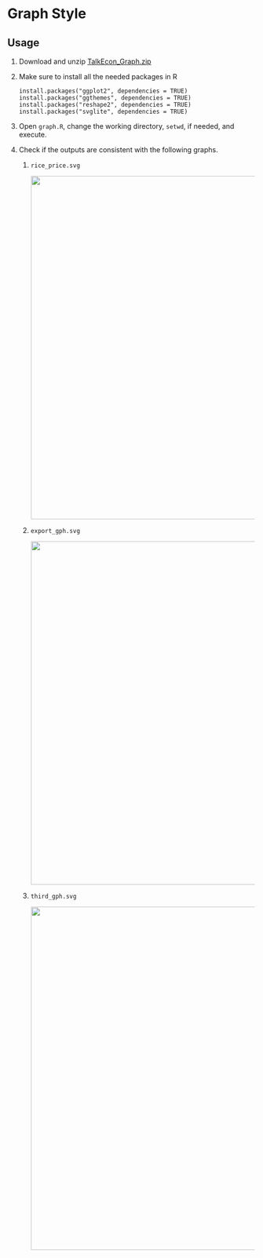 # Graph Style

## Usage

1. Download and unzip [TalkEcon_Graph.zip](https://github.com/TalkEcon/GraphStyle/blob/master/TalkEcon_Graph.zip?raw=true)
2. Make sure to install all the needed packages in R

    ```
    install.packages("ggplot2", dependencies = TRUE)
    install.packages("ggthemes", dependencies = TRUE)
    install.packages("reshape2", dependencies = TRUE)
    install.packages("svglite", dependencies = TRUE)
    ```

3. Open `graph.R`, change the working directory, `setwd`, if needed, and execute.
4. Check if the outputs are consistent with the following graphs. 

    1. `rice_price.svg`
    
        <div>
        <img src="https://rawgit.com/TalkEcon/GraphStyle/master/TalkEcon_Graph/output/rice_price.svg" width="700">
        </div>
    
    2. `export_gph.svg`
    
        <div>
        <img src="https://rawgit.com/TalkEcon/GraphStyle/master/TalkEcon_Graph/output/export_gph.svg" width="700">
        </div>
    
    3. `third_gph.svg`
    
        <div>
        <img src="https://rawgit.com/TalkEcon/GraphStyle/master/TalkEcon_Graph/output/third_gph.svg" width="700">
        </div>
